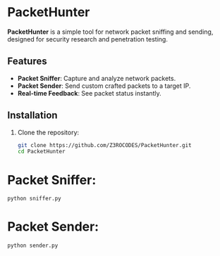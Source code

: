 # PacketHunter

**PacketHunter** is a simple tool for network packet sniffing and sending, designed for security research and penetration testing.

## Features
- **Packet Sniffer**: Capture and analyze network packets.
- **Packet Sender**: Send custom crafted packets to a target IP.
- **Real-time Feedback**: See packet status instantly.

## Installation
1. Clone the repository:
   ```bash
   git clone https://github.com/Z3ROCODES/PacketHunter.git
   cd PacketHunter
   ```
# Packet Sniffer:
```bash
python sniffer.py
```

# Packet Sender:
```bash
python sender.py
```
